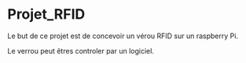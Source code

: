 # Projet_RFID

Le but de ce projet  est de concevoir un vérou RFID sur un raspberry Pi.

Le verrou peut êtres controler par un logiciel.
